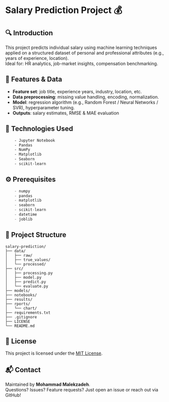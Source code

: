 # Salary Prediction Project 💰

## 🔍 Introduction
This project predicts individual salary using machine learning techniques applied on a structured dataset of personal and professional attributes (e.g., years of experience, location).  
Ideal for: HR analytics, job-market insights, compensation benchmarking.

## 🧰 Features & Data
- **Feature set**: job title, experience years, industry, location, etc.  
- **Data preprocessing**: missing value handling, encoding, normalization.  
- **Model**: regression algorithm (e.g., Random Forest / Neural Networks / SVR), hyperparameter tuning.  
- **Outputs**: salary estimates, RMSE & MAE evaluation

## 🚀 Technologies Used
```bash
    - Jupyter Notebook
    - Pandas
    - NumPy
    - Matplotlib
    - Seaborn
    - scikit-learn

```

## ⚙️ Prerequisites
```python
    - numpy
    - pandas
    - matplotlib
    - seaborn
    - scikit-learn
    - datetime
    - joblib

```


## 📁 Project Structure
```
salary-prediction/
├── data/
│   ├── raw/
│   ├── true_values/
│   └── processed/
├── src/
│   ├── processing.py
│   ├── model.py
│   ├── predict.py
│   └── evaluate.py
├── models/
├── notebooks/
├── results/
├── rports/
│   └── chart/
├── requirements.txt
├── .gitignore
├── LICENSE
└── README.md
```


## 📜 License
This project is licensed under the [MIT License](LICENSE).

## 📬 Contact
Maintained by **Mohammad Malekzadeh**.  
Questions? Issues? Feature requests? Just open an issue or reach out via GitHub!